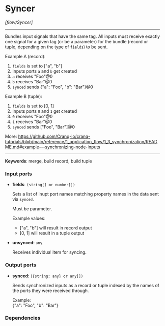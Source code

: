 # Syncer

_[flow/Syncer]_

---

Bundles input signals that have the same tag. All inputs must receive exactly one signal for a given tag (or be a parameter) for the bundle (record or tuple, depending on the type of `fields`) to be sent.  
  
Example A (record):  
1. `fields` is set to ["a", "b"]  
2. Inputs ports `a` and `b` get created  
3. `a` receives "Foo"@0  
4. `b` receives "Bar"@0  
5. `synced` sends {"a": "Foo", "b": "Bar"}@0  
  
Example B (tuple):  
1. `fields` is set to [0, 1]  
2. Inputs ports `0` and `1` get created  
3. `0` receives "Foo"@0  
4. `1` receives "Bar"@0  
5. `synced` sends ["Foo", "Bar"]@0  
  
More: https://github.com/Cranq-io/cranq-tutorials/blob/main/reference/1_application_flow/1_3_synchronization/README.md#example---synchronizing-node-inputs  

---

__Keywords__: merge, build record, build tuple

### Input ports

* __fields__: ` (string[] or number[]) `


    Sets a list of inupt port names matching property names in the data sent via `synced`.  
      
    Must be parameter.  
      
    Example values:  
    * ["a", "b"] will result in record output  
    * [0, 1] will result in a tuple output  


* __unsynced__: ` any `


    Receives individual item for syncing.  

### Output ports

* __synced__: ` ({string: any} or any[]) `


    Sends synchronized inputs as a record or tuple indexed by the names of the ports they were received through.  
      
    Example:  
    {"a": "Foo", "b": "Bar"}  

### Dependencies




